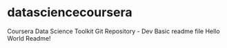 datasciencecoursera
===================

Coursera Data Science Toolkit Git Repository - Dev
Basic readme file
Hello World Readme!
